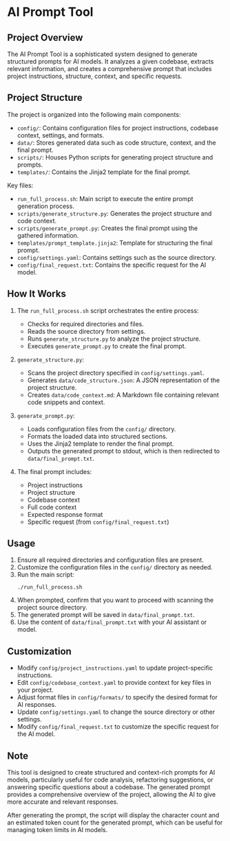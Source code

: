 # AI Prompt Tool

## Project Overview

The AI Prompt Tool is a sophisticated system designed to generate structured prompts for AI models. It analyzes a given codebase, extracts relevant information, and creates a comprehensive prompt that includes project instructions, structure, context, and specific requests.

## Project Structure

The project is organized into the following main components:

- `config/`: Contains configuration files for project instructions, codebase context, settings, and formats.
- `data/`: Stores generated data such as code structure, context, and the final prompt.
- `scripts/`: Houses Python scripts for generating project structure and prompts.
- `templates/`: Contains the Jinja2 template for the final prompt.

Key files:
- `run_full_process.sh`: Main script to execute the entire prompt generation process.
- `scripts/generate_structure.py`: Generates the project structure and code context.
- `scripts/generate_prompt.py`: Creates the final prompt using the gathered information.
- `templates/prompt_template.jinja2`: Template for structuring the final prompt.
- `config/settings.yaml`: Contains settings such as the source directory.
- `config/final_request.txt`: Contains the specific request for the AI model.

## How It Works

1. The `run_full_process.sh` script orchestrates the entire process:
   - Checks for required directories and files.
   - Reads the source directory from settings.
   - Runs `generate_structure.py` to analyze the project structure.
   - Executes `generate_prompt.py` to create the final prompt.

2. `generate_structure.py`:
   - Scans the project directory specified in `config/settings.yaml`.
   - Generates `data/code_structure.json`: A JSON representation of the project structure.
   - Creates `data/code_context.md`: A Markdown file containing relevant code snippets and context.

3. `generate_prompt.py`:
   - Loads configuration files from the `config/` directory.
   - Formats the loaded data into structured sections.
   - Uses the Jinja2 template to render the final prompt.
   - Outputs the generated prompt to stdout, which is then redirected to `data/final_prompt.txt`.

4. The final prompt includes:
   - Project instructions
   - Project structure
   - Codebase context
   - Full code context
   - Expected response format
   - Specific request (from `config/final_request.txt`)

## Usage

1. Ensure all required directories and configuration files are present.
2. Customize the configuration files in the `config/` directory as needed.
3. Run the main script:
   ```
   ./run_full_process.sh
   ```
4. When prompted, confirm that you want to proceed with scanning the project source directory.
5. The generated prompt will be saved in `data/final_prompt.txt`.
6. Use the content of `data/final_prompt.txt` with your AI assistant or model.

## Customization

- Modify `config/project_instructions.yaml` to update project-specific instructions.
- Edit `config/codebase_context.yaml` to provide context for key files in your project.
- Adjust format files in `config/formats/` to specify the desired format for AI responses.
- Update `config/settings.yaml` to change the source directory or other settings.
- Modify `config/final_request.txt` to customize the specific request for the AI model.

## Note

This tool is designed to create structured and context-rich prompts for AI models, particularly useful for code analysis, refactoring suggestions, or answering specific questions about a codebase. The generated prompt provides a comprehensive overview of the project, allowing the AI to give more accurate and relevant responses.

After generating the prompt, the script will display the character count and an estimated token count for the generated prompt, which can be useful for managing token limits in AI models.
